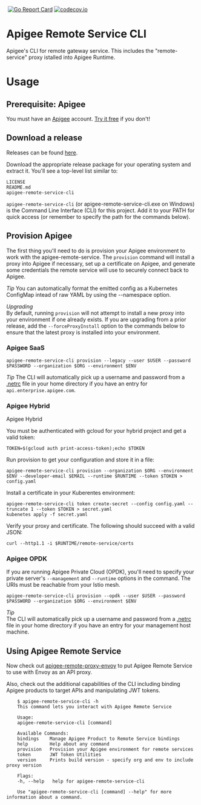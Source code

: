 [![<CirclCI>](https://circleci.com/gh/theganyo/apigee-remote-service-cli.svg?style=svg)](https://circleci.com/gh/theganyo/apigee-remote-service-cli)
[![Go Report Card](https://goreportcard.com/badge/github.com/theganyo/apigee-remote-service-cli)](https://goreportcard.com/report/github.com/theganyo/apigee-remote-service-cli)
[![codecov.io](https://codecov.io/github/theganyo/apigee-remote-service-cli/coverage.svg?branch=master)](https://codecov.io/github/theganyo/apigee-remote-service-cli?branch=master)

# Apigee Remote Service CLI

Apigee's CLI for remote gateway service. This includes the "remote-service"
proxy istalled into Apigee Runtime.

# Usage

## Prerequisite: Apigee

You must have an [Apigee](https://cloud.google.com/apigee/) account. [Try it free](https://login.apigee.com/sign__up) if you don't!

## Download a release

Releases can be found [here](../../releases).

Download the appropriate release package for your operating system and 
extract it. You'll see a top-level list similar to:

    LICENSE
    README.md
    apigee-remote-service-cli

`apigee-remote-service-cli` (or apigee-remote-service-cli.exe on Windows) 
is the Command Line Interface (CLI) for this project. Add it to your PATH
for quick access (or remember to specify the path for the commands below).

## Provision Apigee

The first thing you'll need to do is provision your Apigee environment to 
work with the apigee-remote-service. The `provision` command will install 
a proxy into Apigee if necessary, set up a certificate on Apigee, and
generate some credentials the remote service will use to securely connect 
back to Apigee.

_Tip_ 
You can automatically format the emitted config as a Kubernetes ConfigMap
intead of raw YAML by using the --namespace option.

_Upgrading_  
By default, running `provision` will not attempt to install a new proxy 
into your environment if one already exists. If you are upgrading from a 
prior release, add the `--forceProxyInstall` option to the commands below
to ensure that the latest proxy is installed into your environment.

### Apigee SaaS

    apigee-remote-service-cli provision --legacy --user $USER --password $PASSWORD --organization $ORG --environment $ENV

_Tip_ 
The CLI will automatically pick up a username and password from a 
[.netrc](https://ec.haxx.se/usingcurl-netrc.html) file in your home 
directory if you have an entry for `api.enterprise.apigee.com`.

### Apigee Hybrid

Apigee Hybrid 

You must be authenticated with gcloud for your hybrid project and get a
valid token:

    TOKEN=$(gcloud auth print-access-token);echo $TOKEN

Run provision to get your configuration and store it in a file:

    apigee-remote-service-cli provision --organization $ORG --environment $ENV --developer-email $EMAIL --runtime $RUNTIME --token $TOKEN > config.yaml

Install a certificate in your Kuberentes environment:

    apigee-remote-service-cli token create-secret --config config.yaml --truncate 1 --token $TOKEN > secret.yaml
    kubenetes apply -f secret.yaml

Verify your proxy and certificate. The following should succeed with a valid JSON:

    curl --http1.1 -i $RUNTIME/remote-service/certs

### Apigee OPDK

If you are running Apigee Private Cloud (OPDK), you'll need to specify 
your private server's `--management` and `--runtime` options in the 
command. The URIs must be reachable from your Istio mesh.  

    apigee-remote-service-cli provision --opdk --user $USER --password $PASSWORD --organization $ORG --environment $ENV

_Tip_  
The CLI will automatically pick up a username and password from a 
[.netrc](https://ec.haxx.se/usingcurl-netrc.html) file in your home 
directory if you have an entry for your management host machine.

## Using Apigee Remote Service 

Now check out [apigee-remote-proxy-envoy](../../../apigee-remote-service-envoy) 
to put Apigee Remote Service to use with Envoy as an API proxy.

Also, check out the additional capabilities of the CLI including
binding Apigee products to target APIs and manipulating JWT tokens.

        $ apigee-remote-service-cli -h
        This command lets you interact with Apigee Remote Service

        Usage:
        apigee-remote-service-cli [command]

        Available Commands:
        bindings    Manage Apigee Product to Remote Service bindings
        help        Help about any command
        provision   Provision your Apigee environment for remote services
        token       JWT Token Utilities
        version     Prints build version - specify org and env to include proxy version

        Flags:
        -h, --help   help for apigee-remote-service-cli

        Use "apigee-remote-service-cli [command] --help" for more information about a command.
